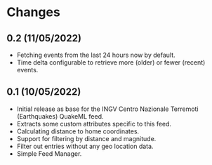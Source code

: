 # Changes

## 0.2 (11/05/2022)
* Fetching events from the last 24 hours now by default.
* Time delta configurable to retrieve more (older) or fewer (recent) events.

## 0.1 (10/05/2022)
* Initial release as base for the INGV Centro Nazionale Terremoti (Earthquakes) QuakeML feed.
* Extracts some custom attributes specific to this feed.
* Calculating distance to home coordinates.
* Support for filtering by distance and magnitude.
* Filter out entries without any geo location data.
* Simple Feed Manager.
